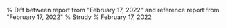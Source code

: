 % Diff between report from "February 17, 2022" and reference report from "February 17, 2022"
% Strudy
% February 17, 2022


